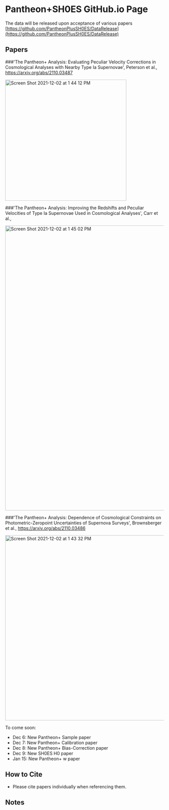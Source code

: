 # Pantheon+SH0ES GitHub.io Page

The data will be released upon acceptance of various papers [https://github.com/PantheonPlusSH0ES/DataRelease](https://github.com/PantheonPlusSH0ES/DataRelease)

## Papers


###'The Pantheon+ Analysis: Evaluating Peculiar Velocity Corrections in Cosmological Analyses with Nearby Type Ia Supernovae', Peterson et al., https://arxiv.org/abs/2110.03487

<img width="385" alt="Screen Shot 2021-12-02 at 1 44 12 PM" src="https://user-images.githubusercontent.com/33528267/144483599-fa75d682-8cb0-4bd9-8a3f-03834fc87e5b.png">

###'The Pantheon+ Analysis: Improving the Redshifts and Peculiar Velocities of Type Ia Supernovae Used in Cosmological Analyses', Carr et al., 

<img width="906" alt="Screen Shot 2021-12-02 at 1 45 02 PM" src="https://user-images.githubusercontent.com/33528267/144483714-bf14d6a9-9e79-476b-a0a0-badef90c9ffc.png">

###'The Pantheon+ Analysis: Dependence of Cosmological Constraints on Photometric-Zeropoint Uncertainties of Supernova Surveys', Brownsberger et al., https://arxiv.org/abs/2110.03486

<img width="589" alt="Screen Shot 2021-12-02 at 1 43 32 PM" src="https://user-images.githubusercontent.com/33528267/144483545-c191d5e9-c774-4c13-9b2b-691dfa4efdc1.png">







To come soon:
* Dec 6: New Pantheon+ Sample paper
* Dec 7: New Pantheon+ Calibration paper
* Dec 8: New Pantheon+ Bias-Correction paper
* Dec 9: New SH0ES H0 paper 
* Jan 15: New Pantheon+ w paper 

## How to Cite

* Please cite papers individually when referencing them.


## Notes

 



